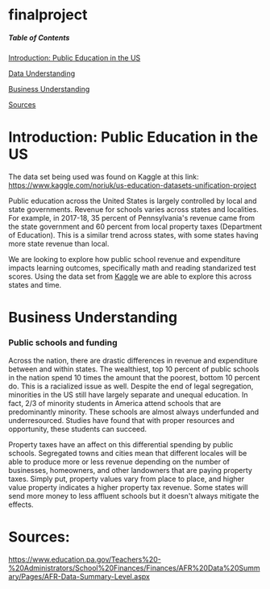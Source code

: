 # finalproject

##### Table of Contents  
[Introduction: Public Education in the US](#headers) 

[Data Understanding](#headers)  

[Business Understanding](#headers) 

[Sources](#headers)
<a name="headers"/>


# Introduction: Public Education in the US
The data set being used was found on Kaggle at this link: https://www.kaggle.com/noriuk/us-education-datasets-unification-project

Public education across the United States is largely controlled by local and state governments. Revenue for schools varies across states and localities. For example, in 2017-18, 35 percent of Pennsylvania's revenue came from the state government and 60 percent from local property taxes (Department of Education). This is a similar trend across states, with some states having more state revenue than local. 

We are looking to explore how public school revenue and expenditure impacts learning outcomes, specifically math and reading standarized test scores. Using the data set from [Kaggle](https://www.kaggle.com/noriuk/us-education-datasets-unification-project) we are able to explore this across states and time.

# Business Understanding
### Public schools and funding

Across the nation, there are drastic differences in revenue and expenditure between and within states. The wealthiest, top 10 percent of public schools in the nation spend 10 times the amount that the poorest, bottom 10 percent do. This is a racialized issue as well. Despite the end of legal segregation, minorities in the US still have largely separate and unequal education. In fact, 2/3 of minority students in America attend schools that are predominantly minority. These schools are almost always underfunded and underresourced. Studies have found that with proper resources and opportunity, these students can succeed. 

Property taxes have an affect on this differential spending by public schools. Segregated towns and cities mean that different locales will be able to produce more or less revenue depending on the number of businesses, homeowners, and other landowners that are paying property taxes. Simply put, property values vary from place to place, and higher value property indicates a higher property tax revenue. Some states will send more money to less affluent schools but it doesn't always mitigate the effects. 


 # Sources:

https://www.education.pa.gov/Teachers%20-%20Administrators/School%20Finances/Finances/AFR%20Data%20Summary/Pages/AFR-Data-Summary-Level.aspx
